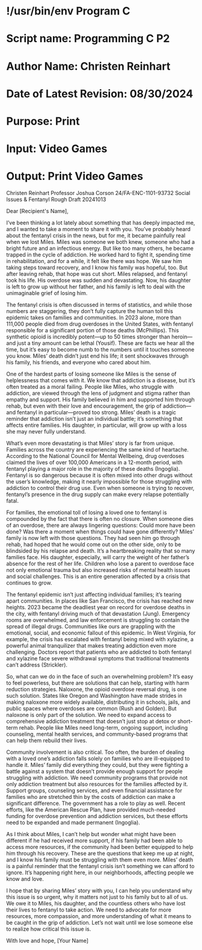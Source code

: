 # !/usr/bin/env Program C
# Script name: Programming C P2
# Author Name: Christen Reinhart
# Date of Latest Revision: 08/30/2024
# Purpose: Print
# Input: Video Games
# Output: Print Video Games

Christen Reinhart
Professor Joshua Corson
24/FA-ENC-1101-93732 
Social Issues & Fentanyl Rough Draft
20241013

Dear [Recipient's Name],

I’ve been thinking a lot lately about something that has deeply impacted me, and I wanted to take a moment to share it with you. You’ve probably heard about the fentanyl crisis in the news, but for me, it became painfully real when we lost Miles. Miles was someone we both knew, someone who had a bright future and an infectious energy. But like too many others, he became trapped in the cycle of addiction. He worked hard to fight it, spending time in rehabilitation, and for a while, it felt like there was hope. We saw him taking steps toward recovery, and I know his family was hopeful, too. But after leaving rehab, that hope was cut short. Miles relapsed, and fentanyl took his life. His overdose was sudden and devastating. Now, his daughter is left to grow up without her father, and his family is left to deal with the unimaginable grief of losing him.

The fentanyl crisis is often discussed in terms of statistics, and while those numbers are staggering, they don’t fully capture the human toll this epidemic takes on families and communities. In 2023 alone, more than 111,000 people died from drug overdoses in the United States, with fentanyl responsible for a significant portion of those deaths (McPhillips). This synthetic opioid is incredibly potent—up to 50 times stronger than heroin—and just a tiny amount can be lethal (Yousif). These are facts we hear all the time, but it’s easy to become numb to the numbers until it touches someone you know. Miles’ death didn’t just end his life; it sent shockwaves through his family, his friends, and everyone who cared about him.

One of the hardest parts of losing someone like Miles is the sense of helplessness that comes with it. We know that addiction is a disease, but it’s often treated as a moral failing. People like Miles, who struggle with addiction, are viewed through the lens of judgment and stigma rather than empathy and support. His family believed in him and supported him through rehab, but even with their love and encouragement, the grip of addiction—and fentanyl in particular—proved too strong. Miles’ death is a tragic reminder that addiction isn’t just an individual battle; it’s something that affects entire families. His daughter, in particular, will grow up with a loss she may never fully understand.

What’s even more devastating is that Miles’ story is far from unique. Families across the country are experiencing the same kind of heartache. According to the National Council for Mental Wellbeing, drug overdoses claimed the lives of over 100,000 Americans in a 12-month period, with fentanyl playing a major role in the majority of these deaths (Ingoglia). Fentanyl is so dangerous because it is often mixed into other drugs without the user’s knowledge, making it nearly impossible for those struggling with addiction to control their drug use. Even when someone is trying to recover, fentanyl’s presence in the drug supply can make every relapse potentially fatal.

For families, the emotional toll of losing a loved one to fentanyl is compounded by the fact that there is often no closure. When someone dies of an overdose, there are always lingering questions: Could more have been done? Was there a moment when things could have gone differently? Miles’ family is now left with those questions. They had seen him go through rehab, had hoped that he would come out on the other side, only to be blindsided by his relapse and death. It’s a heartbreaking reality that so many families face. His daughter, especially, will carry the weight of her father’s absence for the rest of her life. Children who lose a parent to overdose face not only emotional trauma but also increased risks of mental health issues and social challenges. This is an entire generation affected by a crisis that continues to grow.

The fentanyl epidemic isn’t just affecting individual families; it’s tearing apart communities. In places like San Francisco, the crisis has reached new heights. 2023 became the deadliest year on record for overdose deaths in the city, with fentanyl driving much of that devastation (Jung). Emergency rooms are overwhelmed, and law enforcement is struggling to contain the spread of illegal drugs. Communities like ours are grappling with the emotional, social, and economic fallout of this epidemic. In West Virginia, for example, the crisis has escalated with fentanyl being mixed with xylazine, a powerful animal tranquilizer that makes treating addiction even more challenging. Doctors report that patients who are addicted to both fentanyl and xylazine face severe withdrawal symptoms that traditional treatments can’t address (Strickler).

So, what can we do in the face of such an overwhelming problem? It’s easy to feel powerless, but there are solutions that can help, starting with harm reduction strategies. Naloxone, the opioid overdose reversal drug, is one such solution. States like Oregon and Washington have made strides in making naloxone more widely available, distributing it in schools, jails, and public spaces where overdoses are common (Rush and Golden). But naloxone is only part of the solution. We need to expand access to comprehensive addiction treatment that doesn’t just stop at detox or short-term rehab. People like Miles need long-term, ongoing support, including counseling, mental health services, and community-based programs that can help them rebuild their lives.

Community involvement is also critical. Too often, the burden of dealing with a loved one’s addiction falls solely on families who are ill-equipped to handle it. Miles’ family did everything they could, but they were fighting a battle against a system that doesn’t provide enough support for people struggling with addiction. We need community programs that provide not only addiction treatment but also resources for the families affected by it. Support groups, counseling services, and even financial assistance for families who are stretched thin by the costs of addiction can make a significant difference. The government has a role to play as well. Recent efforts, like the American Rescue Plan, have provided much-needed funding for overdose prevention and addiction services, but these efforts need to be expanded and made permanent (Ingoglia).

As I think about Miles, I can’t help but wonder what might have been different if he had received more support, if his family had been able to access more resources, if the community had been better equipped to help him through his recovery. These are the questions that keep me up at night, and I know his family must be struggling with them even more. Miles’ death is a painful reminder that the fentanyl crisis isn’t something we can afford to ignore. It’s happening right here, in our neighborhoods, affecting people we know and love.

I hope that by sharing Miles’ story with you, I can help you understand why this issue is so urgent, why it matters not just to his family but to all of us. We owe it to Miles, his daughter, and the countless others who have lost their lives to fentanyl to take action. We need to advocate for more resources, more compassion, and more understanding of what it means to be caught in the grip of addiction. Let’s not wait until we lose someone else to realize how critical this issue is.

With love and hope,
[Your Name]














